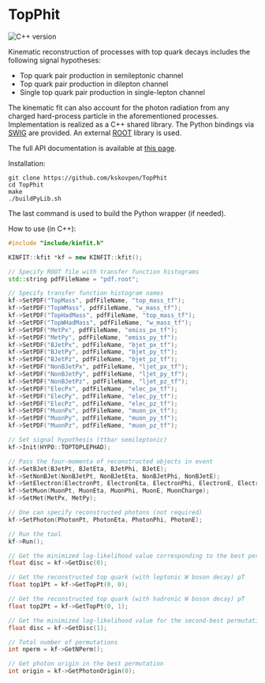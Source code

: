 # TopPhit

![C++ version](https://img.shields.io/badge/C++-11-blue.svg)

Kinematic reconstruction of processes with top quark decays includes
the following signal hypotheses:

- Top quark pair production in semileptonic channel
- Top quark pair production in dilepton channel
- Single top quark pair production in single-lepton channel

The kinematic fit can also account for the photon radiation from any
charged hard-process particle in the aforementioned processes.
Implementation is realized as a C++ shared library. The Python bindings via [SWIG](https://github.com/swig/swig) are provided. An external [ROOT](https://root.cern.ch) library is used.

The full API documentation is available at [this
page](https://kskovpen.github.io/TopPhit/).

Installation:

```
git clone https://github.com/kskovpen/TopPhit
cd TopPhit
make
./buildPyLib.sh
```

The last command is used to build the Python wrapper (if needed).

How to use (in C++):

```c++
#include "include/kinfit.h"

KINFIT::kfit *kf = new KINFIT::kfit();

// Specify ROOT file with transfer function histograms
std::string pdfFileName = "pdf.root";

// Specify transfer function histogram names
kf->SetPDF("TopMass", pdfFileName, "top_mass_tf");
kf->SetPDF("TopWMass", pdfFileName, "w_mass_tf");
kf->SetPDF("TopHadMass", pdfFileName, "top_mass_tf");
kf->SetPDF("TopWHadMass", pdfFileName, "w_mass_tf");
kf->SetPDF("MetPx", pdfFileName, "emiss_px_tf");
kf->SetPDF("MetPy", pdfFileName, "emiss_py_tf");
kf->SetPDF("BJetPx", pdfFileName, "bjet_px_tf");
kf->SetPDF("BJetPy", pdfFileName, "bjet_py_tf");
kf->SetPDF("BJetPz", pdfFileName, "bjet_pz_tf");
kf->SetPDF("NonBJetPx", pdfFileName, "ljet_px_tf");
kf->SetPDF("NonBJetPy", pdfFileName, "ljet_py_tf");
kf->SetPDF("NonBJetPz", pdfFileName, "ljet_pz_tf");
kf->SetPDF("ElecPx", pdfFileName, "elec_px_tf");
kf->SetPDF("ElecPy", pdfFileName, "elec_py_tf");
kf->SetPDF("ElecPz", pdfFileName, "elec_pz_tf");
kf->SetPDF("MuonPx", pdfFileName, "muon_px_tf");
kf->SetPDF("MuonPy", pdfFileName, "muon_py_tf");
kf->SetPDF("MuonPz", pdfFileName, "muon_pz_tf");

// Set signal hypothesis (ttbar semileptonic)
kf->Init(HYPO::TOPTOPLEPHAD);

// Pass the four-momenta of reconstructed objects in event
kf->SetBJet(BJetPt, BJetEta, BJetPhi, BJetE);
kf->SetNonBJet(NonBJetPt, NonBJetEta, NonBJetPhi, NonBJetE);
kf->SetElectron(ElectronPt, ElectronEta, ElectronPhi, ElectronE, ElectronCharge);
kf->SetMuon(MuonPt, MuonEta, MuonPhi, MuonE, MuonCharge);
kf->SetMet(MetPx, MetPy);

// One can specify reconstructed photons (not required)
kf->SetPhoton(PhotonPt, PhotonEta, PhotonPhi, PhotonE);

// Run the tool
kf->Run();

// Get the minimized log-likelihood value corresponding to the best permutation
float disc = kf->GetDisc(0);

// Get the reconstructed top quark (with leptonic W boson decay) pT
float top1Pt = kf->GetTopPt(0, 0);

// Get the reconstructed top quark (with hadronic W boson decay) pT
float top2Pt = kf->GetTopPt(0, 1);

// Get the minimized log-likelihood value for the second-best permutation
float disc = kf->GetDisc(1);

// Total number of permutations
int nperm = kf->GetNPerm();

// Get photon origin in the best permutation
int origin = kf->GetPhotonOrigin(0);

```
